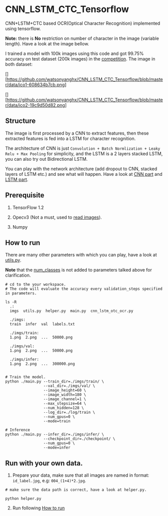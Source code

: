 # CNN_LSTM_CTC_Tensorflow

CNN+LSTM+CTC based OCR(Optical Character Recognition) implemented using tensorflow. 

**Note:** there is **No** restriction on number of character in the image (variable length). Have a look at the image bellow.

I trained a model with 100k images using this code and got 99.75% accuracy on test dataset (200k images) in the [competition](http://meizu.baiducloud.top). The image in both dataset:

[][https://github.com/watsonyanghx/CNN_LSTM_CTC_Tensorflow/blob/master/data/ico1-608634b7cb.png]

[][https://github.com/watsonyanghx/CNN_LSTM_CTC_Tensorflow/blob/master/data/ico2-19c9d50d82.png]


## Structure

The image is first processed by a CNN to extract features, then these extracted features is fed into a LSTM for character recognition.

The architecture of CNN is just `Convolution + Batch Normlization + Leaky Relu + Max Pooling` for simplicity, and the LSTM is a 2 layers stacked LSTM, you can also try out Bidirectional LSTM.

You can play with the network architecture (add dropout to CNN, stacked layers of LSTM etc.) and see what will happen. Have a look at [CNN part](https://github.com/watsonyanghx/CNN_LSTM_CTC_Tensorflow/blob/master/cnn_lstm_otc_ocr.py#L32) and [LSTM part](https://github.com/watsonyanghx/CNN_LSTM_CTC_Tensorflow/blob/master/cnn_lstm_otc_ocr.py#L57).


## Prerequisite

1. TensorFlow 1.2

2. Opecv3 (Not a must, used to [read images](https://github.com/watsonyanghx/CNN_LSTM_CTC_Tensorflow/blob/master/utils.py#L66)).

3. Numpy


## How to run

There are many other parameters with which you can play, have a look at [utils.py](https://github.com/watsonyanghx/CNN_LSTM_CTC_Tensorflow/blob/master/utils.py#L11).

**Note** that the [num_classes](https://github.com/watsonyanghx/CNN_LSTM_CTC_Tensorflow/blob/master/utils.py#L6) is not added to parameters talked above for clarification.


``` shell
# cd to the your workspace.
# The code will evaluate the accuracy every validation_steps specified in parameters.

ls -R
  .:
  imgs  utils.py  helper.py  main.py  cnn_lstm_otc_ocr.py

  ./imgs:
  train  infer  val  labels.txt
  
  ./imgs/train:
  1.png  2.png  ...  50000.png
  
  ./imgs/val:
  1.png  2.png  ...  50000.png

  ./imgs/infer:
  1.png  2.png  ...  300000.png
   
  
# Train the model.
python ./main.py --train_dir=./imgs/train/ \
                 --val_dir=./imgs/val/ \
                 --image_height=60 \
                 --image_width=180 \
                 --image_channel=1 \
                 --max_stepsize=64 \
                 --num_hidden=128 \
                 --log_dir=./log/train \
                 --num_gpus=0 \
                 --mode=train

# Inference
python ./main.py --infer_dir=./imgs/infer/ \
                 --checkpoint_dir=./checkpoint/ \
                 --num_gpus=0 \
                 --mode=infer

```


## Run with your own data.

1. Prepare your data, make sure that all images are named in format: `id_label.jpg`, e.g: `004_(1+4)*2.jpg`.

``` shell
# make sure the data path is correct, have a look at helper.py.

python helper.py
```

2. Run following [How to run](https://github.com/watsonyanghx/CNN_LSTM_CTC_Tensorflow/edit/master/README.md#24)

